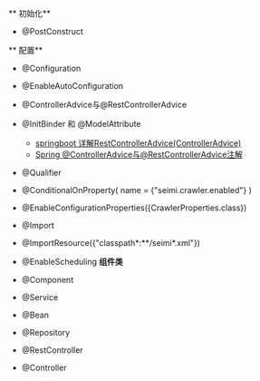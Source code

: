 ** 初始化** 
- @PostConstruct

** 配置**
- @Configuration
- @EnableAutoConfiguration

- @ControllerAdvice与@RestControllerAdvice
-  @InitBinder 和 @ModelAttribute 
   - [springboot 详解RestControllerAdvice(ControllerAdvice)](https://blog.csdn.net/qq_35098526/article/details/88949425)
   - [Spring @ControllerAdvice与@RestControllerAdvice注解](https://blog.csdn.net/fang_qiming/article/details/79907979)  
- @Qualifier
- @ConditionalOnProperty(
      name = {"seimi.crawler.enabled"}
  )
- @EnableConfigurationProperties({CrawlerProperties.class})
- @Import
- @ImportResource({"classpath*:**/seimi*.xml"})
- @EnableScheduling
**组件类**

- @Component
- @Service
- @Bean
- @Repository
- @RestController
- @Controller

